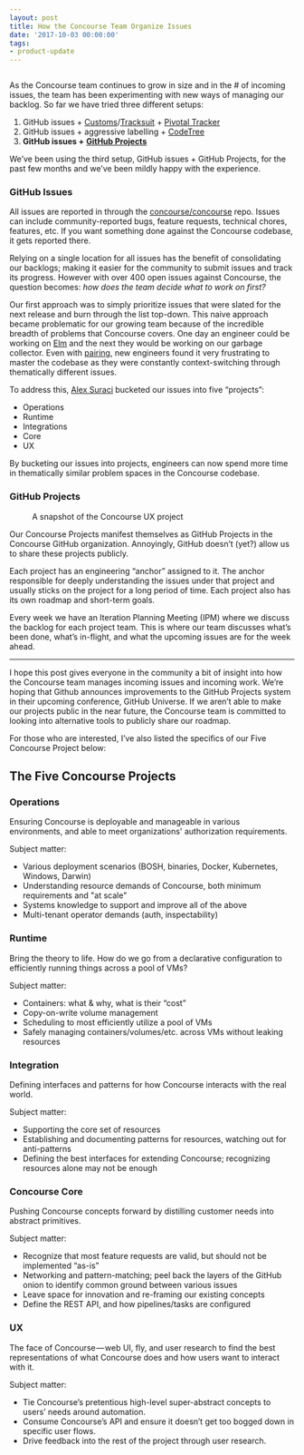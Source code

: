 ```yaml
---
layout: post
title: How the Concourse Team Organize Issues
date: '2017-10-03 00:00:00'
tags:
- product-update
---
```


<figure class="kg-card kg-image-card"><img src=" __GHOST_URL__ /content/images/downloaded_images/How-the-Concourse-Team-Organize-Issues/1--19t4s8wuBf9tUCiluO_mQ.png" class="kg-image" alt loading="lazy"></figure>

As the Concourse team continues to grow in size and in the # of incoming issues, the team has been experimenting with new ways of managing our backlog. So far we have tried three different setups:

1. GitHub issues + [Customs](https://github.com/vito/customs)/[Tracksuit](https://github.com/vito/tracksuit) + [Pivotal Tracker](https://www.pivotaltracker.com/)
2. GitHub issues + aggressive labelling + [CodeTree](https://codetree.com/)
3. **GitHub issues +** [**GitHub Projects**](https://github.com/blog/2272-introducing-projects-for-organizations)

We’ve been using the third setup, GitHub issues + GitHub Projects, for the past few months and we’ve been mildly happy with the experience.

### GitHub Issues

All issues are reported in through the [concourse/concourse](https://github.com/concourse/concourse) repo. Issues can include community-reported bugs, feature requests, technical chores, features, etc. If you want something done against the Concourse codebase, it gets reported there.

Relying on a single location for all issues has the benefit of consolidating our backlogs; making it easier for the community to submit issues and track its progress. However with over 400 open issues against Concourse, the question becomes: _how does the team decide what to work on first?_

Our first approach was to simply prioritize issues that were slated for the next release and burn through the list top-down. This naive approach became problematic for our growing team because of the incredible breadth of problems that Concourse covers. One day an engineer could be working on [Elm](http://elm-lang.org/) and the next they would be working on our garbage collector. Even with [pairing](https://en.wikipedia.org/wiki/Extreme_programming), new engineers found it very frustrating to master the codebase as they were constantly context-switching through thematically different issues.

To address this, [Alex Suraci](https://medium.com/u/263a63b2f209) bucketed our issues into five “projects”:

- Operations
- Runtime
- Integrations
- Core
- UX

By bucketing our issues into projects, engineers can now spend more time in thematically similar problem spaces in the Concourse codebase.

### GitHub Projects
<figure class="kg-card kg-image-card kg-card-hascaption"><img src=" __GHOST_URL__ /content/images/downloaded_images/How-the-Concourse-Team-Organize-Issues/1-5wA-RflsG_zFAyYMw0O95w.png" class="kg-image" alt loading="lazy"><figcaption>A snapshot of the Concourse UX project</figcaption></figure>

Our Concourse Projects manifest themselves as GitHub Projects in the Concourse GitHub organization. Annoyingly, GitHub doesn’t (yet?) allow us to share these projects publicly.

Each project has an engineering “anchor” assigned to it. The anchor responsible for deeply understanding the issues under that project and usually sticks on the project for a long period of time. Each project also has its own roadmap and short-term goals.

Every week we have an Iteration Planning Meeting (IPM) where we discuss the backlog for each project team. This is where our team discusses what’s been done, what’s in-flight, and what the upcoming issues are for the week ahead.

* * *

I hope this post gives everyone in the community a bit of insight into how the Concourse team manages incoming issues and incoming work. We’re hoping that Github announces improvements to the GitHub Projects system in their upcoming conference, GitHub Universe. If we aren’t able to make our projects public in the near future, the Concourse team is committed to looking into alternative tools to publicly share our roadmap.

For those who are interested, I’ve also listed the specifics of our Five Concourse Project below:

## The Five Concourse Projects

### Operations

Ensuring Concourse is deployable and manageable in various environments, and able to meet organizations' authorization requirements.

Subject matter:

- Various deployment scenarios (BOSH, binaries, Docker, Kubernetes, Windows, Darwin)
- Understanding resource demands of Concourse, both minimum requirements and "at scale"
- Systems knowledge to support and improve all of the above
- Multi-tenant operator demands (auth, inspectability)

### Runtime

Bring the theory to life. How do we go from a declarative configuration to efficiently running things across a pool of VMs?

Subject matter:

- Containers: what & why, what is their “cost”
- Copy-on-write volume management
- Scheduling to most efficiently utilize a pool of VMs
- Safely managing containers/volumes/etc. across VMs without leaking resources

### Integration

Defining interfaces and patterns for how Concourse interacts with the real world.

Subject matter:

- Supporting the core set of resources
- Establishing and documenting patterns for resources, watching out for anti-patterns
- Defining the best interfaces for extending Concourse; recognizing resources alone may not be enough

### Concourse Core

Pushing Concourse concepts forward by distilling customer needs into abstract primitives.

Subject matter:

- Recognize that most feature requests are valid, but should not be implemented “as-is”
- Networking and pattern-matching; peel back the layers of the GitHub onion to identify common ground between various issues
- Leave space for innovation and re-framing our existing concepts
- Define the REST API, and how pipelines/tasks are configured

### UX

The face of Concourse — web UI, fly, and user research to find the best representations of what Concourse does and how users want to interact with it.

Subject matter:

- Tie Concourse’s pretentious high-level super-abstract concepts to users’ needs around automation.
- Consume Concourse’s API and ensure it doesn’t get too bogged down in specific user flows.
- Drive feedback into the rest of the project through user research.
